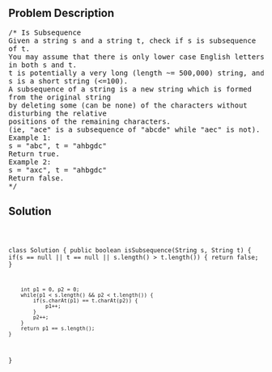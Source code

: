 <!--
<style>
  body { font-family: Arial, sans-serif; }
  .container { max-width: 100%; margin: 0 auto; padding: 10px; }
  .comment-block { max-width: 30%; background-color: #f9f9f9; padding: 10px; border-left: 5px solid #ccc; overflow-wrap: break-word; white-space: pre-wrap; }
  .code-block { background-color: #f4f4f4; padding: 10px; border: 1px solid #ddd; overflow-wrap: break-word; white-space: pre-wrap; }
</style>
-->

<div class='container'>
<h2>Problem Description</h2>
<div class='comment-block'>
<pre>
/* Is Subsequence
Given a string s and a string t, check if s is subsequence
of t.
You may assume that there is only lower case English letters
in both s and t.
t is potentially a very long (length ~= 500,000) string, and
s is a short string (<=100).
A subsequence of a string is a new string which is formed
from the original string
by deleting some (can be none) of the characters without
disturbing the relative
positions of the remaining characters.
(ie, "ace" is a subsequence of "abcde" while "aec" is not).
Example 1:
s = "abc", t = "ahbgdc"
Return true.
Example 2:
s = "axc", t = "ahbgdc"
Return false.
*/
</pre>
</div>

<h2>Solution</h2>
<div class='code-block'>
<pre><code class='language-java'>

class Solution {
    public boolean isSubsequence(String s, String t) {
        if(s == null || t == null || s.length() > t.length()) {
            return false;
        }
    
        int p1 = 0, p2 = 0;
        while(p1 < s.length() && p2 < t.length()) {
            if(s.charAt(p1) == t.charAt(p2)) {
                p1++;
            }
            p2++;
        }
        return p1 == s.length();
    }
}</code></pre>
</div>
</div>
